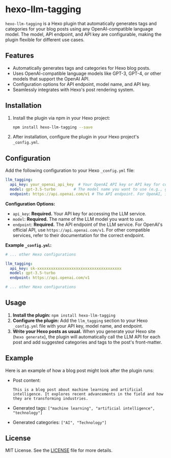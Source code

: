 # hexo-llm-tagging

`hexo-llm-tagging` is a Hexo plugin that automatically generates tags and categories for your blog posts using any OpenAI-compatible language model. The model, API endpoint, and API key are configurable, making the plugin flexible for different use cases.

## Features

- Automatically generates tags and categories for Hexo blog posts.
- Uses OpenAI-compatible language models like GPT-3, GPT-4, or other models that support the OpenAI API.
- Configuration options for API endpoint, model name, and API key.
- Seamlessly integrates with Hexo's post rendering system.

## Installation

1. Install the plugin via npm in your Hexo project:

   ```bash
   npm install hexo-llm-tagging --save
   ```

2. After installation, configure the plugin in your Hexo project's `_config.yml`.

## Configuration

Add the following configuration to your Hexo `_config.yml` file:

```yaml
llm_tagging:
  api_key: your_openai_api_key  # Your OpenAI API key or API key for compatible service
  model: gpt-3.5-turbo        # The model name you want to use (e.g., gpt-3.5-turbo, gpt-4, etc.)
  endpoint: https://api.openai.com/v1 # The API endpoint. For OpenAI, it's https://api.openai.com/v1. For compatible services, use their endpoint.
```

**Configuration Options:**

- `api_key`: **Required.** Your API key for accessing the LLM service.
- `model`: **Required.** The name of the LLM model you want to use.
- `endpoint`: **Required.** The API endpoint of the LLM service. For OpenAI's official API, use `https://api.openai.com/v1`. For other compatible services, refer to their documentation for the correct endpoint.

**Example `_config.yml`:**

```yaml
# ... other Hexo configurations

llm_tagging:
  api_key: sk-xxxxxxxxxxxxxxxxxxxxxxxxxxxxxxxxxxxxx
  model: gpt-3.5-turbo
  endpoint: https://api.openai.com/v1

# ... other Hexo configurations
```

## Usage

1. **Install the plugin:** `npm install hexo-llm-tagging`
2. **Configure the plugin:** Add the `llm_tagging` section to your Hexo `_config.yml` file with your API key, model name, and endpoint.
3. **Write your Hexo posts as usual.** When you generate your Hexo site (`hexo generate`), the plugin will automatically call the LLM API for each post and add suggested categories and tags to the post's front-matter.

## Example

Here is an example of how a blog post might look after the plugin runs:

- Post content:
  ```
  This is a blog post about machine learning and artificial intelligence. It explores recent advancements in the field and how they are transforming industries.
  ```

- Generated tags: `["machine learning", "artificial intelligence", "technology"]`
- Generated categories: `["AI", "Technology"]`

## License

MIT License. See the [LICENSE](LICENSE) file for more details.